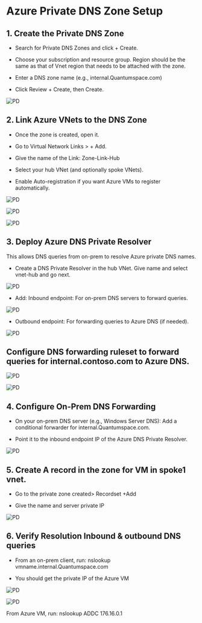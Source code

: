 # Azure Private DNS Zone Setup

## 1. Create the Private DNS Zone

- Search for Private DNS Zones and click + Create.

- Choose your subscription and resource group. Region should be the same as that of  Vnet region that needs to be attached with the zone.

- Enter a DNS zone name (e.g., internal.Quantumspace.com)

- Click Review + Create, then Create.

![PD](Screenshots/imgpdn1.png)

## 2. Link Azure VNets to the DNS Zone

- Once the zone is created, open it.

- Go to Virtual Network Links > + Add.

- Give the name of the Link: Zone-Link-Hub

- Select your hub VNet (and optionally spoke VNets).

- Enable Auto-registration if you want Azure VMs to register automatically.

![PD](Screenshots/imgpdn2.png)

![PD](Screenshots/imgpdn3.png)

![PD](Screenshots/imgpdn4.png)

## 3. Deploy Azure DNS Private Resolver

This allows DNS queries from on-prem to resolve Azure private DNS names.

- Create a DNS Private Resolver in the hub VNet. Give name and select vnet-hub and go next.

![PD](Screenshots/imgpdn5.png)

- Add: Inbound endpoint: For on-prem DNS servers to forward queries.

![PD](Screenshots/imgpdn6.png)

- Outbound endpoint: For forwarding queries to Azure DNS (if needed).

![PD](Screenshots/imgpdn7.png)

## Configure DNS forwarding ruleset to forward queries for internal.contoso.com to Azure DNS.

![PD](Screenshots/imgpdn8.png)

![PD](Screenshots/imgpdn9.png)

## 4. Configure On-Prem DNS Forwarding

- On your on-prem DNS server (e.g., Windows Server DNS): Add a conditional forwarder for internal.Quantumspace.com.

- Point it to the inbound endpoint IP of the Azure DNS Private Resolver.

![PD](Screenshots/imgpdn10.png)

## 5. Create A record in the zone for VM in spoke1 vnet.

- Go to the private zone created> Recordset +Add

- Give the name and server private IP

![PD](Screenshots/imgpdn11.png)

## 6. Verify Resolution Inbound & outbound DNS queries

- From an on-prem client, run: nslookup vmname.internal.Quantumspace.com

- You should get the private IP of the Azure VM

![PD](Screenshots/imgpdn12.png)

![PD](Screenshots/imgpdn13.png)

From Azure VM, run: nslookup ADDC 176.16.0.1

